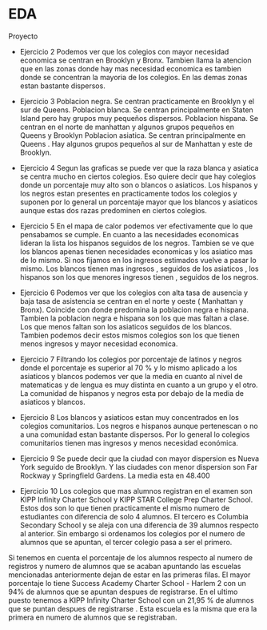# EDA
Proyecto 
- Ejercicio 2
Podemos ver que los colegios con mayor necesidad economica se centran en Brooklyn y Bronx.
 Tambien llama la atencion que en las zonas donde hay mas necesidad economica es tambien
 donde se concentran la mayoria de los colegios. En las demas zonas estan bastante dispersos.

- Ejercicio 3
Poblacion negra. Se centran practicamente en Brooklyn y el sur de Queens.
Poblacion blanca. Se centran principalmente en Staten Island pero hay grupos muy pequeños dispersos. 
Poblacion hispana. Se centran en el norte de manhattan y algunos grupos pequeños en Queens y Brooklyn
Poblacion asiatica. Se centran principalmente en Queens . Hay algunos grupos pequeños al sur de Manhattan y este de Brooklyn.

- Ejercicio 4
Segun las graficas se puede ver que la raza blanca y asiatica se centra mucho en ciertos colegios. 
Eso quiere decir que hay colegios donde un porcentaje muy alto son o blancos o asiaticos.
 Los hispanos y los negros estan presentes en practicamente todos los colegios y suponen por lo general
 un porcentaje mayor que los blancos y asiaticos aunque estas dos razas predominen en ciertos colegios.

- Ejercicio 5
En el mapa de calor podemos ver efectivamente que lo que pensabamos se cumple. 
En cuanto a las necesidades economicas lideran la lista los hispanos seguidos de los negros. 
Tambien se ve que los blancos apenas tienen necesidades economicas y los asiatico mas de lo mismo. 
Si nos fijamos en los ingresos estimados vuelve a pasar lo mismo. 
Los blancos tienen mas ingresos , seguidos de los asiaticos , los hispanos son los que menores ingresos tienen ,
 seguidos de los negros.

- Ejercicio 6
Podemos ver que los colegios con alta tasa de ausencia y baja tasa de asistencia se centran en el norte y oeste
 ( Manhattan y Bronx). Coincide con donde predomina la poblacion negra e hispana.
 Tambien la poblacion negra e hispana son los que mas faltan a clase.
 Los que menos faltan son los asiaticos seguidos de los blancos.
 Tambien podemos decir estos mismos colegios son los que tienen menos ingresos y mayor necesidad economica. 

- Ejercicio 7
 Filtrando los colegios por porcentaje de latinos y negros donde el porcentaje es superior al 70 % 
y lo mismo aplicado a los asiaticos y blancos podemos ver que la media en cuanto al nivel de matematicas 
y de lengua es muy distinta en cuanto a un grupo y el otro.
 La comunidad de hispanos y negros esta por debajo de la media de asiaticos y blancos.

- Ejercicio 8
Los blancos y asiaticos estan muy concentrados en los colegios comunitarios.
Los negros e hispanos aunque pertenescan o no a una comunidad estan bastante dispersos.
Por lo general lo colegios comunitarios tienen mas ingresos y menos necesidad económica.

- Ejercicio 9
Se puede decir que la ciudad con mayor dispersion es Nueva York seguido de Brooklyn.
 Y las ciudades con menor dispersion son Far Rockway y Springfield Gardens. 
La media esta en 48.400

- Ejercicio 10
Los colegios que mas alumnos registran en el examen son KIPP Infinity Charter School	y
 KIPP STAR College Prep Charter School. 
Estos dos son lo que tienen practicamente el mismo numero de estudiantes con diferencia de solo 4 alumnos.
 El tercero es Columbia Secondary School y se aleja con una diferencia de 39 alumnos respecto al anterior. 
Sin embargo si ordenamos los colegios por el numero de alumnos que se apuntan, el tercer colegio pasa a ser el primero. 

Si tenemos en cuenta el porcentaje de los alumnos respecto al numero de registros y numero de alumnos 
que se acaban apuntando las escuelas mencionadas anteriormente dejan de estar en las primeras filas. 
El mayor porcentaje lo tiene Success Academy Charter School - Harlem 2 con un 94% de alumnos que se apuntan
 despues de registrarse. En el ultimo puesto tenemos a KIPP Infinity Charter School	con un 21,95 % de alumnos
 que se puntan despues de registrarse . Esta escuela es la misma que era la primera en numero de alumnos
 que se registraban.


